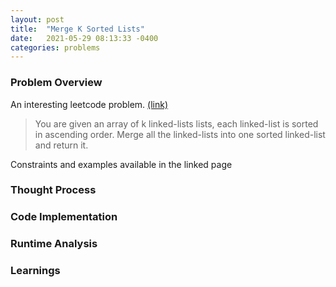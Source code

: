 ```yaml
---
layout: post
title:  "Merge K Sorted Lists"
date:   2021-05-29 08:13:33 -0400
categories: problems
---
```


### Problem Overview

An interesting leetcode problem. [(link)](https://leetcode.com/problems/merge-k-sorted-lists/)

> You are given an array of k linked-lists lists, each linked-list is sorted in ascending order.
> Merge all the linked-lists into one sorted linked-list and return it.

Constraints and examples available in the linked page

### Thought Process


### Code Implementation


### Runtime Analysis


### Learnings